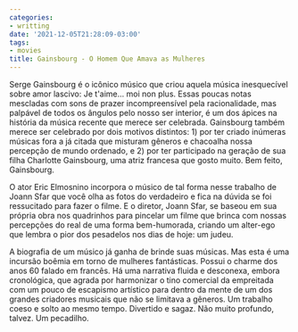 ```yaml
---
categories:
- writting
date: '2021-12-05T21:28:09-03:00'
tags:
- movies
title: Gainsbourg - O Homem Que Amava as Mulheres
---
```


Serge Gainsbourg é o icônico músico que criou aquela música inesquecível sobre amor lascivo: Je t'aime... moi non plus. Essas poucas notas mescladas com sons de prazer incompreensível pela racionalidade, mas palpável de todos os ângulos pelo nosso ser interior, é um dos ápices na história da música recente que merece ser celebrada. Gainsbourg também merece ser celebrado por dois motivos distintos: 1) por ter criado inúmeras músicas fora a já citada que misturam gêneros e chacoalha nossa percepção de mundo ordenado, e 2) por ter participado na geração de sua filha Charlotte Gainsbourg, uma atriz francesa que gosto muito. Bem feito, Gainsbourg.

O ator Eric Elmosnino incorpora o músico de tal forma nesse trabalho de Joann Sfar que você olha as fotos do verdadeiro e fica na dúvida se foi ressucitado para fazer o filme. E o diretor, Joann Sfar, se baseou em sua própria obra nos quadrinhos para pincelar um filme que brinca com nossas percepções do real de uma forma bem-humorada, criando um alter-ego que lembra o pior dos pesadelos nos dias de hoje: um judeu.

A biografia de um músico já ganha de brinde suas músicas. Mas esta é uma incursão boêmia em torno de mulheres fantásticas. Possui o charme dos anos 60 falado em francês. Há uma narrativa fluida e desconexa, embora cronológica, que agrada por harmonizar o tino comercial da empreitada com um pouco de escapismo artístico para dentro da mente de um dos grandes criadores musicais que não se limitava a gêneros. Um trabalho coeso e solto ao mesmo tempo. Divertido e sagaz. Não muito profundo, talvez. Um pecadilho.